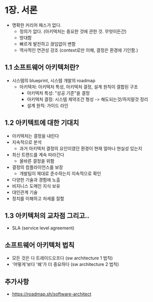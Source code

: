 # 1장. 서론

* 명확한 커리어 패스가 없다.
  * 정의가 없다. (아키텍처는 중요한 것에 관한 것. 무엇이든간)
  * 방대함
  * 빠르게 발전하고 끊임없이 변함
  * 역사적인 연관성 강조 (context로만 이해, 결정은 환경에 기인함.)

## 1.1 소프트웨어 아키텍처란?
* 시스템의 blueprint, 시스템 개발의 roadmap
  * 아키텍처: 아키텍처 특성, 아키텍처 결정, 설계 원칙이 결합된 구조
    * 아키텍처 특성: "성공 기준"을 결정 
    * 아키텍처 결정: 시스템 제약조건 형성 -> 해도되는것/하지말것 정리
    * 설계 원칙: 가이드 라인

## 1.2 아키텍트에 대한 기대치
* 아키텍처는 결정을 내린다
* 지속적으로 분석
  * 과거 아키텍처 결정의 요인이였던 환경이 현재 얼마나 현실성 있는지
* 최신 트렌드를 계속 따라간다
  * 올바른 결정을 위함
* 결정의 컴플라이언스를 보장
  * 개발팀이 제대로 준수하는지 지속적으로 확인
* 다양한 기술과 경험에 노출
* 비지니스 도메인 지식 보유
* 대인관계 기술
* 정치를 이해하고 처세를 잘함

## 1.3 아키텍처의 교차점 그리고..
* SLA (service level agreement)

## 소프트웨어 아키텍처 법칙
* 모든 것은 다 트레이드오프다 (sw architecture 1 법칙)
* '어떻게'보다 '왜'가 더 중요하다 (sw architecture 2 법칙)

## 추가사항
* https://roadmap.sh/software-architect